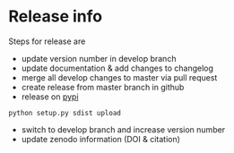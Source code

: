 # Release info
Steps for release are
* update version number in develop branch
* update documentation & add changes to changelog
* merge all develop changes to master via pull request
* create release from master branch in github
* release on [pypi](https://pypi.python.org/pypi/libsbgnpy)
```
python setup.py sdist upload
```
* switch to develop branch and increase version number
* update zenodo information (DOI & citation)
